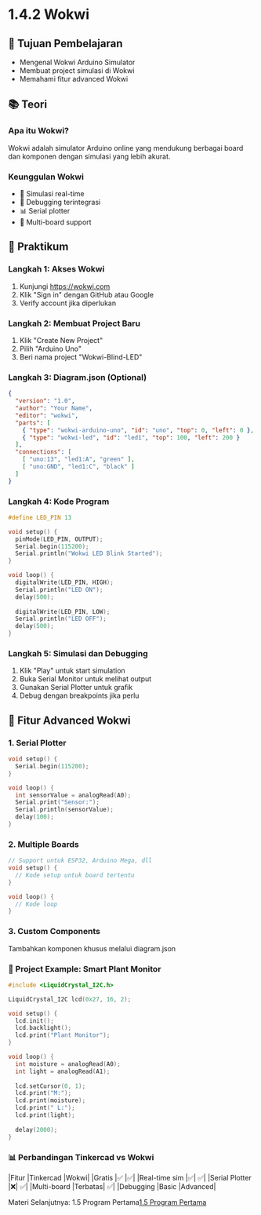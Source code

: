 # 1.4.2 Wokwi

## 🎯 Tujuan Pembelajaran
- Mengenal Wokwi Arduino Simulator
- Membuat project simulasi di Wokwi
- Memahami fitur advanced Wokwi

## 📚 Teori

### Apa itu Wokwi?
Wokwi adalah simulator Arduino online yang mendukung berbagai board dan komponen dengan simulasi yang lebih akurat.

### Keunggulan Wokwi
- 🚀 Simulasi real-time
- 🔧 Debugging terintegrasi
- 📊 Serial plotter
- 🤝 Multi-board support

## 🔧 Praktikum

### Langkah 1: Akses Wokwi
1. Kunjungi https://wokwi.com
2. Klik "Sign in" dengan GitHub atau Google
3. Verify account jika diperlukan

### Langkah 2: Membuat Project Baru
1. Klik "Create New Project"
2. Pilih "Arduino Uno"
3. Beri nama project "Wokwi-Blind-LED"

### Langkah 3: Diagram.json (Optional)
```json
{
  "version": "1.0",
  "author": "Your Name",
  "editor": "wokwi",
  "parts": [
    { "type": "wokwi-arduino-uno", "id": "uno", "top": 0, "left": 0 },
    { "type": "wokwi-led", "id": "led1", "top": 100, "left": 200 }
  ],
  "connections": [
    [ "uno:13", "led1:A", "green" ],
    [ "uno:GND", "led1:C", "black" ]
  ]
}
``` 
### Langkah 4: Kode Program
```cpp
#define LED_PIN 13

void setup() {
  pinMode(LED_PIN, OUTPUT);
  Serial.begin(115200);
  Serial.println("Wokwi LED Blink Started");
}

void loop() {
  digitalWrite(LED_PIN, HIGH);
  Serial.println("LED ON");
  delay(500);
  
  digitalWrite(LED_PIN, LOW);
  Serial.println("LED OFF");
  delay(500);
}
```
### Langkah 5: Simulasi dan Debugging
1. Klik "Play" untuk start simulation
2. Buka Serial Monitor untuk melihat output
3. Gunakan Serial Plotter untuk grafik
4. Debug dengan breakpoints jika perlu

## 🔧 Fitur Advanced Wokwi
### 1. Serial Plotter
```cpp
void setup() {
  Serial.begin(115200);
}

void loop() {
  int sensorValue = analogRead(A0);
  Serial.print("Sensor:");
  Serial.println(sensorValue);
  delay(100);
}
```

### 2. Multiple Boards
```cpp
// Support untuk ESP32, Arduino Mega, dll
void setup() {
  // Kode setup untuk board tertentu
}

void loop() {
  // Kode loop
}
```

### 3. Custom Components
Tambahkan komponen khusus melalui diagram.json

### 🚀 Project Example: Smart Plant Monitor
```cpp
#include <LiquidCrystal_I2C.h>

LiquidCrystal_I2C lcd(0x27, 16, 2);

void setup() {
  lcd.init();
  lcd.backlight();
  lcd.print("Plant Monitor");
}

void loop() {
  int moisture = analogRead(A0);
  int light = analogRead(A1);
  
  lcd.setCursor(0, 1);
  lcd.print("M:");
  lcd.print(moisture);
  lcd.print(" L:");
  lcd.print(light);
  
  delay(2000);
}
```

### 📊 Perbandingan Tinkercad vs Wokwi
|Fitur	|Tinkercad	|Wokwi|
|Gratis	|✅	|✅|
|Real-time sim	|✅|	✅|
|Serial Plotter	|❌|	✅|
|Multi-board	|Terbatas|	✅|
|Debugging	|Basic	|Advanced|

Materi Selanjutnya: 1.5 Program Pertama[1.5 Program Pertama](1.5-program-pertama/README.md)
